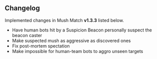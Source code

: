 ## Changelog

Implemented changes in Mush Match **v1.3.3** listed below.

* Have human bots hit by a Suspicion Beacon personally suspect the beacon caster
* Make suspected mush as aggressive as discovered ones
* Fix post-mortem spectation
* Make impossible for human-team bots to aggro unseen targets
